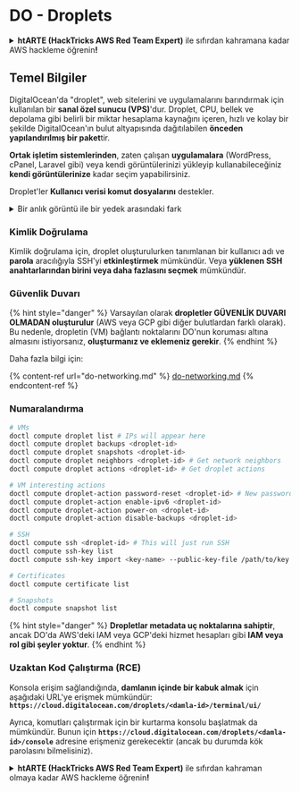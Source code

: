 # DO - Droplets

<details>

<summary><strong>htARTE (HackTricks AWS Red Team Expert)</strong> ile sıfırdan kahramana kadar AWS hackleme öğrenin<strong>!</strong></summary>

HackTricks'i desteklemenin diğer yolları:

* Şirketinizi HackTricks'te **reklamınızı görmek** veya **HackTricks'i PDF olarak indirmek** için [**ABONELİK PLANLARI**](https://github.com/sponsors/carlospolop)'na göz atın!
* [**Resmi PEASS & HackTricks ürünlerini**](https://peass.creator-spring.com) edinin
* [**The PEASS Family**](https://opensea.io/collection/the-peass-family) keşfedin, özel [**NFT'lerimiz**](https://opensea.io/collection/the-peass-family) koleksiyonumuz
* 💬 [**Discord grubuna**](https://discord.gg/hRep4RUj7f) veya [**telegram grubuna**](https://t.me/peass) **katılın** veya **Twitter** 🐦 [**@hacktricks_live**](https://twitter.com/hacktricks_live)'ı takip edin.
* Hacking hilelerinizi göndererek **HackTricks** ve **HackTricks Cloud** github reposuna katkıda bulunun.

</details>

## Temel Bilgiler

DigitalOcean'da "droplet", web sitelerini ve uygulamalarını barındırmak için kullanılan bir **sanal özel sunucu (VPS)**'dur. Droplet, CPU, bellek ve depolama gibi belirli bir miktar hesaplama kaynağını içeren, hızlı ve kolay bir şekilde DigitalOcean'ın bulut altyapısında dağıtılabilen **önceden yapılandırılmış bir paket**tir.

**Ortak işletim sistemlerinden**, zaten çalışan **uygulamalara** (WordPress, cPanel, Laravel gibi) veya kendi görüntülerinizi yükleyip kullanabileceğiniz **kendi görüntülerinize** kadar seçim yapabilirsiniz.

Droplet'ler **Kullanıcı verisi komut dosyalarını** destekler.

<details>

<summary>Bir anlık görüntü ile bir yedek arasındaki fark</summary>

DigitalOcean'da bir anlık görüntü, bir Droplet'in diskinin belirli bir zamandaki kopyasıdır. Anlık görüntü, anlık görüntünün alındığı zamandaki Droplet'in diskinin durumunu, işletim sistemini, yüklenmiş uygulamaları ve diskin üzerindeki tüm dosyaları ve verileri içerir.

Anlık görüntüler, orijinal Droplet ile aynı yapılandırmaya sahip yeni Droplet'ler oluşturmak veya bir Droplet'i anlık görüntünün alındığı zamandaki durumuna geri yüklemek için kullanılabilir. Anlık görüntüler, DigitalOcean'ın nesne depolama hizmetinde depolanır ve artımlıdır, yani yalnızca son anlık görüntüden bu yana yapılan değişiklikler depolanır. Bu, onları kullanmak için verimli ve depolamak için maliyet etkin hale getirir.

Öte yandan, bir yedekleme, bir Droplet'in işletim sistemi, yüklenmiş uygulamalar, dosyalar ve verileri yanı sıra Droplet'in ayarları ve meta verilerini içeren tam bir kopyasıdır. Yedeklemeler genellikle düzenli bir zamanlama ile gerçekleştirilir ve belirli bir zamandaki bir Droplet'in tüm durumunu yakalar.

Anlık görüntülerin aksine, yedeklemeler sıkıştırılmış ve şifrelenmiş bir formatta depolanır ve DigitalOcean'ın altyapısından uzak bir konuma aktarılır. Bu, yedeklemelerin felaket kurtarma için ideal olmasını sağlar, çünkü veri kaybı veya diğer felaket durumlarında geri yüklenebilecek tam bir Droplet kopyası sağlar.

Özetlemek gerekirse, anlık görüntüler bir Droplet'in diskinin belirli bir zamandaki kopyalarıdır, yedeklemeler ise ayarları ve meta verileriyle bir Droplet'in tam kopyalarıdır. Anlık görüntüler DigitalOcean'ın nesne depolama hizmetinde depolanırken, yedeklemeler DigitalOcean'ın altyapısından uzak bir konuma aktarılır. Hem anlık görüntüler hem de yedeklemeler bir Droplet'i geri yüklemek için kullanılabilir, ancak anlık görüntüler kullanmak ve depolamak için daha verimlidir, yedeklemeler ise felaket kurtarma için daha kapsamlı bir yedekleme çözümü sağlar.

</details>

### Kimlik Doğrulama

Kimlik doğrulama için, droplet oluşturulurken tanımlanan bir kullanıcı adı ve **parola** aracılığıyla SSH'yi **etkinleştirmek** mümkündür. Veya **yüklenen SSH anahtarlarından birini veya daha fazlasını seçmek** mümkündür.

### Güvenlik Duvarı

{% hint style="danger" %}
Varsayılan olarak **dropletler GÜVENLİK DUVARI OLMADAN oluşturulur** (AWS veya GCP gibi diğer bulutlardan farklı olarak). Bu nedenle, dropletin (VM) bağlantı noktalarını DO'nun koruması altına almasını istiyorsanız, **oluşturmanız ve eklemeniz gerekir**.
{% endhint %}

Daha fazla bilgi için:

{% content-ref url="do-networking.md" %}
[do-networking.md](do-networking.md)
{% endcontent-ref %}

### Numaralandırma
```bash
# VMs
doctl compute droplet list # IPs will appear here
doctl compute droplet backups <droplet-id>
doctl compute droplet snapshots <droplet-id>
doctl compute droplet neighbors <droplet-id> # Get network neighbors
doctl compute droplet actions <droplet-id> # Get droplet actions

# VM interesting actions
doctl compute droplet-action password-reset <droplet-id> # New password is emailed to the user
doctl compute droplet-action enable-ipv6 <droplet-id>
doctl compute droplet-action power-on <droplet-id>
doctl compute droplet-action disable-backups <droplet-id>

# SSH
doctl compute ssh <droplet-id> # This will just run SSH
doctl compute ssh-key list
doctl compute ssh-key import <key-name> --public-key-file /path/to/key.pub

# Certificates
doctl compute certificate list

# Snapshots
doctl compute snapshot list
```
{% hint style="danger" %}
**Dropletlar metadata uç noktalarına sahiptir**, ancak DO'da AWS'deki IAM veya GCP'deki hizmet hesapları gibi **IAM veya rol gibi şeyler yoktur**.
{% endhint %}

### Uzaktan Kod Çalıştırma (RCE)

Konsola erişim sağlandığında, **damlanın içinde bir kabuk almak** için aşağıdaki URL'ye erişmek mümkündür: **`https://cloud.digitalocean.com/droplets/<damla-id>/terminal/ui/`**

Ayrıca, komutları çalıştırmak için bir kurtarma konsolu başlatmak da mümkündür. Bunun için **`https://cloud.digitalocean.com/droplets/<damla-id>/console`** adresine erişmeniz gerekecektir (ancak bu durumda kök parolasını bilmelisiniz).

<details>

<summary><strong>htARTE (HackTricks AWS Red Team Expert)</strong> ile sıfırdan kahraman olmaya kadar AWS hackleme öğrenin<strong>!</strong></summary>

HackTricks'i desteklemenin diğer yolları:

* Şirketinizi HackTricks'te **reklamınızı görmek veya HackTricks'i PDF olarak indirmek** için [**ABONELİK PLANLARI**](https://github.com/sponsors/carlospolop)'na göz atın!
* [**Resmi PEASS & HackTricks ürünlerini**](https://peass.creator-spring.com) edinin
* Özel [**NFT'lerden**](https://opensea.io/collection/the-peass-family) oluşan koleksiyonumuz [**The PEASS Family**](https://opensea.io/collection/the-peass-family)'yi keşfedin
* 💬 [**Discord grubuna**](https://discord.gg/hRep4RUj7f) veya [**telegram grubuna**](https://t.me/peass) **katılın** veya bizi **Twitter** 🐦 [**@hacktricks_live**](https://twitter.com/hacktricks_live)**'da takip edin**.
* **Hacking hilelerinizi HackTricks ve HackTricks Cloud** github depolarına **PR göndererek paylaşın**.

</details>
